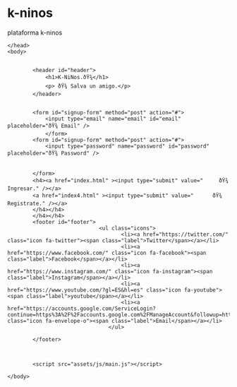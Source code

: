 # k-ninos
plataforma k-ninos
<!DOCTYPE HTML>

<html>
	<head>
		<title>K-NiNos</title>
		<meta charset="utf-8" />
		<meta name="viewport" content="width=device-width, initial-scale=1, user-scalable=no" />
		<link rel="icon" href="favicon.ico" type="image/x-icon"/>
		<link rel="stylesheet" href="assets/css/main.css" />
		
	</head>
	<body>

		
			<header id="header">
				<h1>K-NiNos.ðŸ¾</h1>
				<p> ðŸ¾ Salva un amigo.</p>
			</header>

		
			<form id="signup-form" method="post" action="#">
				<input type="email" name="email" id="email" placeholder="ðŸ¾ Email" />
				</form>
			<form id="signup-form" method="post" action="#">
				<input type="password" name="password" id="password" placeholder="ðŸ¾ Password" />
				
				
			</form>
			<h4><a href="index.html" ><input type="submit" value="     ðŸ¾ Ingresar." /></a>
			<a href="index4.html" ><input type="submit" value="      ðŸ¾ Registrate." /></a>
			</h4></h4>
			</h4></h4>
			<footer id="footer">
				                 <ul class="icons">
										<li><a href="https://twitter.com/" class="icon fa-twitter"><span class="label">Twitter</span></a></li>
										<li><a href="https://www.facebook.com/" class="icon fa-facebook"><span class="label">Facebook</span></a></li>
										<li><a href="https://www.instagram.com/" class="icon fa-instagram"><span class="label">Instagram</span></a></li>
										<li><a href="https://www.youtube.com/?gl=ES&hl=es" class="icon fa-youtube"><span class="label">youtube</span></a></li>
										<li><a href="https://accounts.google.com/ServiceLogin?continue=https%3A%2F%2Faccounts.google.com%2FManageAccount&followup=https%3A%2F%2Faccounts.google.com%2FManageAccount&passive=1209600&sacu=1&ignoreShadow=0&acui=2#Email=kninos2017%40gmail.com" class="icon fa-envelope-o"><span class="label">Email</span></a></li>
									</ul>
					
			</footer>


		
			<script src="assets/js/main.js"></script>

	</body>
</html>
